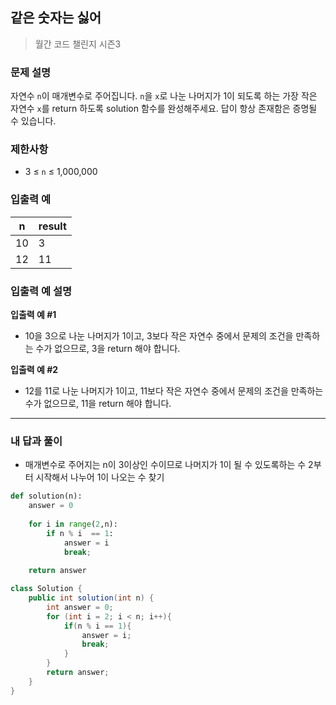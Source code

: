 ## 같은 숫자는 싫어

> 월간 코드 챌린지 시즌3

### 문제 설명

자연수 `n`이 매개변수로 주어집니다. `n`을 `x`로 나눈 나머지가 1이 되도록 하는 가장 작은 자연수 `x`를 return 하도록 solution 함수를 완성해주세요. 답이 항상 존재함은 증명될 수 있습니다.

### 제한사항

- 3 ≤ `n` ≤ 1,000,000

### 입출력 예

| n    | result |
| ---- | ------ |
| 10   | 3      |
| 12   | 11     |

### 입출력 예 설명

**입출력 예 #1**

- 10을 3으로 나눈 나머지가 1이고, 3보다 작은 자연수 중에서 문제의 조건을 만족하는 수가 없으므로, 3을 return 해야 합니다.

**입출력 예 #2**

- 12를 11로 나눈 나머지가 1이고, 11보다 작은 자연수 중에서 문제의 조건을 만족하는 수가 없으므로, 11을 return 해야 합니다.

---

### 내 답과 풀이

- 매개변수로 주어지는 n이 3이상인 수이므로 나머지가 1이 될 수 있도록하는 수  2부터 시작해서  나누어 1이 나오는 수 찾기 



```python
def solution(n):
    answer = 0
    
    for i in range(2,n):
        if n % i  == 1:
            answer = i
            break;
    
    return answer
```

```java
class Solution {
    public int solution(int n) {
        int answer = 0;
        for (int i = 2; i < n; i++){
            if(n % i == 1){
                answer = i;
                break;
            }
        }
        return answer;
    }
}
```

